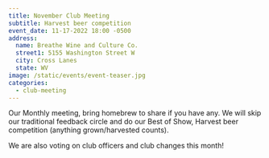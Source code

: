 ```yaml
---
title: November Club Meeting
subtitle: Harvest beer competition
event_date: 11-17-2022 18:00 -0500
address:
  name: Breathe Wine and Culture Co.
  street1: 5155 Washington Street W
  city: Cross Lanes
  state: WV
image: /static/events/event-teaser.jpg
categories:
  - club-meeting
---
```

Our Monthly meeting, bring homebrew to share if you have any. We will skip our traditional feedback circle and do our Best of Show, Harvest beer competition (anything grown/harvested counts).

We are also voting on club officers and club changes this month!